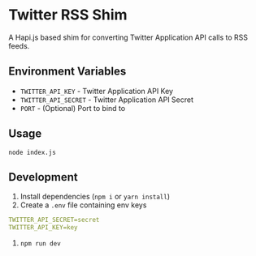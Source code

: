 # Twitter RSS Shim

A Hapi.js based shim for converting Twitter Application API calls to RSS feeds.

## Environment Variables

- `TWITTER_API_KEY` - Twitter Application API Key
- `TWITTER_API_SECRET` - Twitter Application API Secret
- `PORT` - (Optional) Port to bind to

## Usage

`node index.js`

## Development

1. Install dependencies (`npm i` or `yarn install`)
1. Create a `.env` file containing env keys
  ``` yaml
  TWITTER_API_SECRET=secret
  TWITTER_API_KEY=key
  ```
1. `npm run dev`
